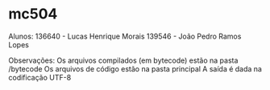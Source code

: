 mc504
=====

Alunos: 
 136640 - Lucas Henrique Morais 
 139546 - João Pedro Ramos Lopes
 
Observações:
 Os arquivos compilados (em bytecode) estão na pasta /bytecode
 Os arquivos de código estão na pasta principal
 A saída é dada na codificação UTF-8
